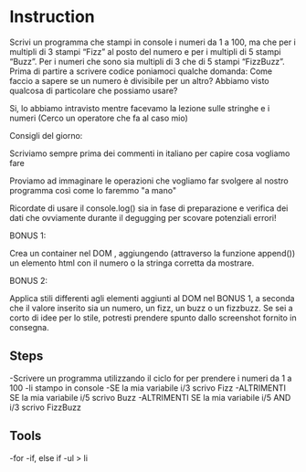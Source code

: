 # Instruction

Scrivi un programma che stampi in console i numeri da 1 a 100, ma che per i multipli di 3 stampi “Fizz” al posto del numero e per i multipli di 5 stampi “Buzz”. Per i numeri che sono sia multipli di 3 che di 5 stampi “FizzBuzz”.
Prima di partire a scrivere codice poniamoci qualche domanda:
Come faccio a sapere se un numero è divisibile per un altro? Abbiamo visto qualcosa di particolare che possiamo usare?

Si, lo abbiamo intravisto mentre facevamo la lezione sulle stringhe e i numeri (Cerco un operatore che fa al caso mio)

Consigli del giorno:

Scriviamo sempre prima dei commenti in italiano per capire cosa vogliamo fare

Proviamo ad immaginare le operazioni che vogliamo far svolgere al nostro programma così come lo faremmo "a mano"

 Ricordate di usare il console.log() sia in fase di preparazione e verifica dei dati che ovviamente durante il degugging per scovare potenziali errori!

BONUS 1:

Crea un container nel DOM , aggiungendo (attraverso la funzione append()) un elemento html con il numero o la stringa corretta da mostrare.

BONUS 2:

Applica stili differenti agli elementi aggiunti al DOM nel BONUS 1, a seconda che il valore inserito sia un numero, un fizz, un buzz o un fizzbuzz. Se sei a corto di idee per lo stile, potresti prendere spunto dallo screenshot fornito in consegna.

## Steps
-Scrivere un programma utilizzando il ciclo for per prendere i numeri da 1 a 100
-li stampo in console
    -SE la mia variabile i/3 scrivo Fizz
    -ALTRIMENTI SE la mia variabile i/5 scrivo Buzz
    -ALTRIMENTI SE la mia variabile i/5 AND i/3 scrivo FizzBuzz

## Tools
-for
-if, else if
-ul > li
